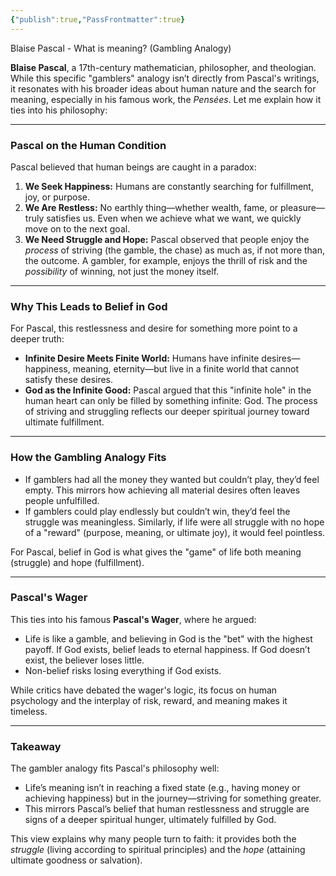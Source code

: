 ```yaml
---
{"publish":true,"PassFrontmatter":true}
---
```


Blaise Pascal - What is meaning? (Gambling Analogy)

**Blaise Pascal**, a 17th-century mathematician, philosopher, and theologian. While this specific "gamblers" analogy isn’t directly from Pascal's writings, it resonates with his broader ideas about human nature and the search for meaning, especially in his famous work, the _Pensées_. Let me explain how it ties into his philosophy:

---

### **Pascal on the Human Condition**

Pascal believed that human beings are caught in a paradox:

1. **We Seek Happiness:** Humans are constantly searching for fulfillment, joy, or purpose.
2. **We Are Restless:** No earthly thing—whether wealth, fame, or pleasure—truly satisfies us. Even when we achieve what we want, we quickly move on to the next goal.
3. **We Need Struggle and Hope:** Pascal observed that people enjoy the _process_ of striving (the gamble, the chase) as much as, if not more than, the outcome. A gambler, for example, enjoys the thrill of risk and the _possibility_ of winning, not just the money itself.

---

### **Why This Leads to Belief in God**

For Pascal, this restlessness and desire for something more point to a deeper truth:

- **Infinite Desire Meets Finite World:** Humans have infinite desires—happiness, meaning, eternity—but live in a finite world that cannot satisfy these desires.
- **God as the Infinite Good:** Pascal argued that this "infinite hole" in the human heart can only be filled by something infinite: God. The process of striving and struggling reflects our deeper spiritual journey toward ultimate fulfillment.

---

### **How the Gambling Analogy Fits**

- If gamblers had all the money they wanted but couldn’t play, they’d feel empty. This mirrors how achieving all material desires often leaves people unfulfilled.
- If gamblers could play endlessly but couldn’t win, they’d feel the struggle was meaningless. Similarly, if life were all struggle with no hope of a "reward" (purpose, meaning, or ultimate joy), it would feel pointless.

For Pascal, belief in God is what gives the "game" of life both meaning (struggle) and hope (fulfillment).

---

### **Pascal's Wager**

This ties into his famous **Pascal's Wager**, where he argued:

- Life is like a gamble, and believing in God is the "bet" with the highest payoff. If God exists, belief leads to eternal happiness. If God doesn’t exist, the believer loses little.
- Non-belief risks losing everything if God exists.

While critics have debated the wager's logic, its focus on human psychology and the interplay of risk, reward, and meaning makes it timeless.

---

### **Takeaway**

The gambler analogy fits Pascal's philosophy well:

- Life’s meaning isn’t in reaching a fixed state (e.g., having money or achieving happiness) but in the journey—striving for something greater.
- This mirrors Pascal’s belief that human restlessness and struggle are signs of a deeper spiritual hunger, ultimately fulfilled by God.

This view explains why many people turn to faith: it provides both the _struggle_ (living according to spiritual principles) and the _hope_ (attaining ultimate goodness or salvation).